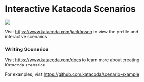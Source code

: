 # Interactive Katacoda Scenarios

[![](http://shields.katacoda.com/katacoda/jackfrosch/count.svg)](https://www.katacoda.com/jackfrosch "Get your profile on Katacoda.com")

Visit https://www.katacoda.com/jackfrosch to view the profile and interactive scenarios

### Writing Scenarios
Visit https://www.katacoda.com/docs to learn more about creating Katacoda scenarios

For examples, visit https://github.com/katacoda/scenario-example
